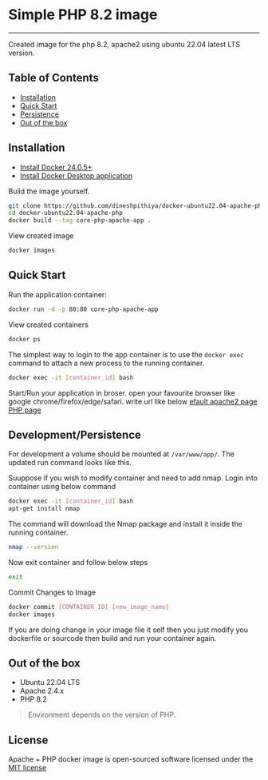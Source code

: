 #   Simple PHP 8.2 image
-------------------
Created image for the php 8.2, apache2 using ubuntu 22.04 latest LTS version.

Table of Contents
-------------------

 * [Installation](#installation)
 * [Quick Start](#quick-start)
 * [Persistence](#developmentpersistence)
 * [Out of the box](#out-of-the-box)

 Installation
-------------------

 * [Install Docker 24.0.5+](https://docs.docker.com/engine/install/ubuntu/)
 * [Install Docker Desktop application](https://docs.docker.com/desktop/install/ubuntu/)
 
Build the image yourself.

```bash
git clone https://github.com/dineshpithiya/docker-ubuntu22.04-apache-php.git
cd docker-ubuntu22.04-apache-php
docker build --tag core-php-apache-app .
```
View created image
```bash
docker images
```
Quick Start
-------------------

Run the application container:

```bash
docker run -d -p 80:80 core-php-apache-app
```
View created containers
```bash
docker ps
```
The simplest way to login to the app container is to use the `docker exec` command to attach a new process to the running container.

```bash
docker exec -it [container_id] bash
```
Start/Run your application in broser. open your favourite browser like google chrome/firefox/edge/safari.
write url like below
[efault apache2 page](http://localhost/index.html)
[PHP page](http://localhost/php_page.php)

Development/Persistence
-------------------

For development a volume should be mounted at `/var/www/app/`.
The updated run command looks like this.

Suuppose if you wish to modify container and need to add nmap. Login into container using below command
```bash
docker exec -it [container_id] bash
apt-get install nmap
```
The command will download the Nmap package and install it inside the running container.

```bash
nmap --version
```
Now exit container and follow below steps
```bash
exit
```
Commit Changes to Image
```bash
docker commit [CONTAINER_ID] [new_image_name]
docker images
```
If you are doing change in your image file it self then you just modify you dockerfile or sourcode then build and run your container again.

Out of the box
-------------------
 * Ubuntu 22.04 LTS
 * Apache 2.4.x
 * PHP 8.2
 
>Environment depends on the version of PHP.

License
-------------------

Apache + PHP docker image is open-sourced software licensed under the [MIT license](http://opensource.org/licenses/MIT)
